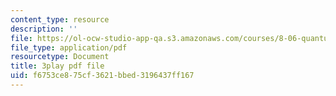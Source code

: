 ```yaml
---
content_type: resource
description: ''
file: https://ol-ocw-studio-app-qa.s3.amazonaws.com/courses/8-06-quantum-physics-iii-spring-2018/f6753ce875cf3621bbed3196437ff167_dNKAsbdHDCs.pdf
file_type: application/pdf
resourcetype: Document
title: 3play pdf file
uid: f6753ce8-75cf-3621-bbed-3196437ff167
---
```

